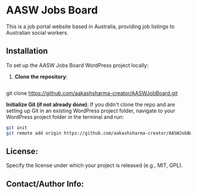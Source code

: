 # AASW Jobs Board

This is a job portal website based in Australia, providing job listings to Australian social workers.

## Installation

To set up the AASW Jobs Board WordPress project locally:

1. **Clone the repository**:
   ```bash
git clone https://github.com/aakashsharma-creator/AASWJobBoard.git

 **Initialize Git (if not already done)**:
   If you didn't clone the repo and are setting up Git in an existing WordPress project folder, navigate to your WordPress project folder in the terminal and run:
   ```bash
git init
git remote add origin https://github.com/aakashsharma-creator/AASWJobBoard.git
```

## License:
Specify the license under which your project is released (e.g., MIT, GPL).

## Contact/Author Info:
